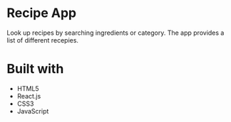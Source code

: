 # Recipe App

Look up recipes by searching ingredients or category. The app provides a list of different recepies.

# Built with

* HTML5
* React.js
* CSS3
* JavaScript
